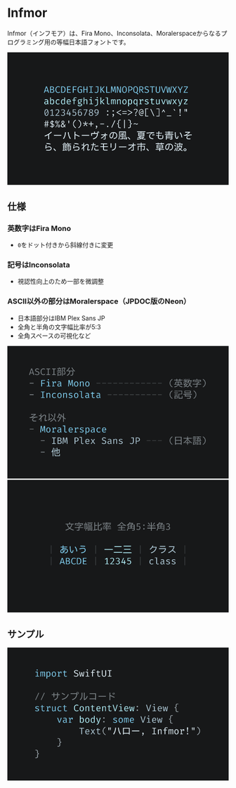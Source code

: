 # Infmor

Infmor（インフモア）は、Fira Mono、Inconsolata、Moralerspaceからなるプログラミング用の等幅日本語フォントです。

![test](images/readme-1.png)

## 仕様

### 英数字はFira Mono

- `0`をドット付きから斜線付きに変更

### 記号はInconsolata

- 視認性向上のため一部を微調整

### ASCII以外の部分はMoralerspace（JPDOC版のNeon）

- 日本語部分はIBM Plex Sans JP
- 全角と半角の文字幅比率が5:3
- 全角スペースの可視化など

![test](images/readme-2.png)
![test](images/readme-3.png)

## サンプル

![test](images/readme-4.png)
